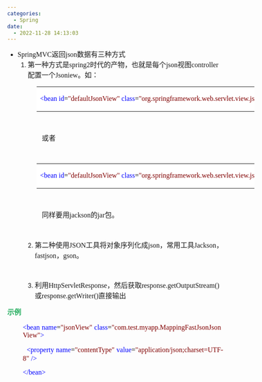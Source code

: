 ```yaml
---
categories:
  - Spring
date:
  - 2022-11-28 14:13:03
---
```


<ul style="list-style-type:disc">
    <li><span style="font-size:12.0pt"><span style="font-family:&quot;Comic Sans MS&quot;">SpringMVC</span></span><span
            style="font-size:12.0pt"><span style="font-family:&quot;Microsoft YaHei UI&quot;">返回</span></span><span
            style="font-size:12.0pt"><span style="font-family:&quot;Comic Sans MS&quot;">json</span></span><span
            style="font-size:12.0pt"><span style="font-family:&quot;Microsoft YaHei UI&quot;">数据有三种方式</span></span>
        <ol style="list-style-type:decimal">
            <li value="1"><span style="font-size:12.0pt"><span
                        style="font-family:&quot;Microsoft YaHei UI&quot;">第一种方式是</span></span><span
                    style="font-size:12.0pt"><span
                        style="font-family:&quot;Comic Sans MS&quot;">spring2</span></span><span
                    style="font-size:12.0pt"><span
                        style="font-family:&quot;Microsoft YaHei UI&quot;">时代的产物，也就是每个</span></span><span
                    style="font-size:12.0pt"><span style="font-family:&quot;Comic Sans MS&quot;">json</span></span><span
                    style="font-size:12.0pt"><span
                        style="font-family:&quot;Microsoft YaHei UI&quot;">视图</span></span><span
                    style="font-size:12.0pt"><span
                        style="font-family:&quot;Comic Sans MS&quot;">controller</span></span><span
                    style="font-size:12.0pt"><span
                        style="font-family:&quot;Microsoft YaHei UI&quot;">配置一个</span></span><span
                    style="font-size:12.0pt"><span
                        style="font-family:&quot;Comic Sans MS&quot;">Jsoniew</span></span><span
                    style="font-size:12.0pt"><span style="font-family:&quot;Microsoft YaHei UI&quot;">。如：</span></span>
            </li>
        </ol>
    </li>
</ul>
<table summary="" cellspacing="0"
    style="border-collapse:collapse; border-color:#a3a3a3; border-style:solid; border-width:0px; margin-left:68px"
    class=" cke_show_border">
    <tbody>
        <tr>
            <td
                style="background-color:white; border-bottom:0px; border-left:0px; border-right:0px; border-top:0px; vertical-align:top; width:8.5in">
                <p><span style="font-size:12.0pt"><span style="font-family:&quot;Comic Sans MS&quot;"><span
                                style="color:blue">&lt;bean&nbsp;id</span><span style="color:black">=</span><span
                                style="color:maroon">"defaultJsonView"</span><span
                                style="color:blue">&nbsp;class</span><span style="color:black">=</span><span
                                style="color:maroon">"org.springframework.web.servlet.view.json.MappingJacksonJsonView"</span><span
                                style="color:blue">/&gt;</span></span></span></p>
            </td>
        </tr>
    </tbody>
</table>
<p><span style="font-size:12.0pt"><span style="font-family:&quot;Microsoft YaHei UI&quot;">&nbsp;</span></span></p>
<p style="margin-left: 80px;"><span style="font-size:12.0pt"><span
            style="font-family:&quot;Microsoft YaHei UI&quot;">或者</span></span></p>
<p><span style="font-size:12.0pt"><span style="font-family:&quot;Microsoft YaHei UI&quot;">&nbsp;</span></span></p>
<table summary="" cellspacing="0"
    style="border-collapse:collapse; border-color:#a3a3a3; border-style:solid; border-width:0px; margin-left:68px"
    class=" cke_show_border">
    <tbody>
        <tr>
            <td
                style="background-color:white; border-bottom:0px; border-left:0px; border-right:0px; border-top:0px; vertical-align:top; width:8.5833in">
                <p><span style="font-size:12.0pt"><span style="font-family:&quot;Comic Sans MS&quot;"><span
                                style="color:blue">&lt;bean&nbsp;id</span><span style="color:black">=</span><span
                                style="color:maroon">"defaultJsonView"</span><span
                                style="color:blue">&nbsp;class</span><span style="color:black">=</span><span
                                style="color:maroon">"org.springframework.web.servlet.view.json.MappingJackson2JsonView"</span><span
                                style="color:blue">/&gt;</span></span></span></p>
            </td>
        </tr>
    </tbody>
</table>
<p><span style="font-size:12.0pt"><span style="font-family:&quot;Comic Sans MS&quot;">&nbsp;</span></span></p>
<p style="margin-left: 80px;"><span style="font-size:12.0pt"><span
            style="font-family:&quot;Microsoft YaHei UI&quot;">同样要用</span><span
            style="font-family:&quot;Comic Sans MS&quot;">jackson</span><span
            style="font-family:&quot;Microsoft YaHei UI&quot;">的</span><span
            style="font-family:&quot;Comic Sans MS&quot;">jar</span><span
            style="font-family:&quot;Microsoft YaHei UI&quot;">包。</span></span></p>
<p><span style="font-size:12.0pt"><span style="font-family:&quot;Microsoft YaHei UI&quot;">&nbsp;</span></span></p>
<ol style="list-style-type: decimal; margin-left: 40px;">
    <li value="2"><span style="font-size:12.0pt"><span
                style="font-family:&quot;Microsoft YaHei UI&quot;">第二种使用</span></span><span
            style="font-size:12.0pt"><span style="font-family:&quot;Comic Sans MS&quot;">JSON</span></span><span
            style="font-size:12.0pt"><span
                style="font-family:&quot;Microsoft YaHei UI&quot;">工具将对象序列化成</span></span><span
            style="font-size:12.0pt"><span style="font-family:&quot;Comic Sans MS&quot;">json</span></span><span
            style="font-size:12.0pt"><span style="font-family:&quot;Microsoft YaHei UI&quot;">，常用工具</span></span><span
            style="font-size:12.0pt"><span style="font-family:&quot;Comic Sans MS&quot;">Jackson</span></span><span
            style="font-size:12.0pt"><span style="font-family:&quot;Microsoft YaHei UI&quot;">，</span></span><span
            style="font-size:12.0pt"><span style="font-family:&quot;Comic Sans MS&quot;">fastjson</span></span><span
            style="font-size:12.0pt"><span style="font-family:&quot;Microsoft YaHei UI&quot;">，</span></span><span
            style="font-size:12.0pt"><span style="font-family:&quot;Comic Sans MS&quot;">gson</span></span><span
            style="font-size:12.0pt"><span style="font-family:&quot;Microsoft YaHei UI&quot;">。</span></span></li>
</ol>
<p><span style="font-size:12.0pt"><span style="font-family:&quot;Microsoft YaHei UI&quot;"></span></span><br></p>
<ol style="list-style-type: decimal; margin-left: 40px;">
    <li value="3"><span style="font-size:12.0pt"><span
                style="font-family:&quot;Microsoft YaHei UI&quot;">利用</span></span><span style="font-size:12.0pt"><span
                style="font-family:&quot;Comic Sans MS&quot;">HttpServletResponse</span></span><span
            style="font-size:12.0pt"><span style="font-family:&quot;Microsoft YaHei UI&quot;">，然后获取</span></span><span
            style="font-size:12.0pt"><span
                style="font-family:&quot;Comic Sans MS&quot;">response.getOutputStream()</span></span><span
            style="font-size:12.0pt"><span style="font-family:&quot;Microsoft YaHei UI&quot;">或</span></span><span
            style="font-size:12.0pt"><span
                style="font-family:&quot;Comic Sans MS&quot;">response.getWriter()</span></span><span
            style="font-size:12.0pt"><span style="font-family:&quot;Microsoft YaHei UI&quot;">直接输出</span></span></li>
</ol>
<p><span style="color:#27ae60;"><span style="font-size:12.0pt"><span
                style="font-family:&quot;Microsoft YaHei UI&quot;"><strong>示例</strong></span></span></span></p>
<p style="margin-left:36px"><span style="font-size:12.0pt"><span style="font-family:&quot;Comic Sans MS&quot;"><span
                style="color:blue">&lt;bean</span></span>&nbsp;<span style="font-family:&quot;Comic Sans MS&quot;"><span
                style="color:blue">name</span></span><span style="font-family:&quot;Comic Sans MS&quot;"><span
                style="color:black">=</span></span><span style="font-family:&quot;Comic Sans MS&quot;"><span
                style="color:maroon">"jsonView"</span></span>&nbsp;<span
            style="font-family:&quot;Comic Sans MS&quot;"><span style="color:blue">class</span></span><span
            style="font-family:&quot;Comic Sans MS&quot;"><span style="color:black">=</span></span><span
            style="font-family:&quot;Comic Sans MS&quot;"><span
                style="color:maroon">"com.test.myapp.MappingFastJsonJsonView"</span></span><span
            style="font-family:&quot;Comic Sans MS&quot;"><span style="color:blue">&gt;</span></span></span></p>
<p style="margin-left:36px"><span style="font-size:12.0pt">&nbsp;&nbsp;<span
            style="font-family:&quot;Comic Sans MS&quot;"><span style="color:blue">&lt;property</span></span>&nbsp;<span
            style="font-family:&quot;Comic Sans MS&quot;"><span style="color:blue">name</span></span><span
            style="font-family:&quot;Comic Sans MS&quot;"><span style="color:black">=</span></span><span
            style="font-family:&quot;Comic Sans MS&quot;"><span
                style="color:maroon">"contentType"</span></span>&nbsp;<span
            style="font-family:&quot;Comic Sans MS&quot;"><span style="color:blue">value</span></span><span
            style="font-family:&quot;Comic Sans MS&quot;"><span style="color:black">=</span></span><span
            style="font-family:&quot;Comic Sans MS&quot;"><span
                style="color:maroon">"application/json;charset=UTF-8"</span></span>&nbsp;<span
            style="font-family:&quot;Comic Sans MS&quot;"><span style="color:blue">/&gt;</span></span></span></p>
<p style="margin-left:36px"><span style="font-size:12.0pt"><span style="font-family:&quot;Comic Sans MS&quot;"><span
                style="color:blue">&lt;/bean&gt;</span></span></span></p>
